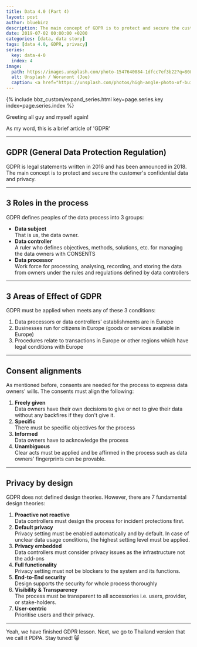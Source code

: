 ```yaml
---
title: Data 4.0 (Part 4)
layout: post
author: bluebirz
description: The main concept of GDPR is to protect and secure the customer's confidential data and privacy.
date: 2019-07-02 00:00:00 +0200
categories: [data, data story]
tags: [data 4.0, GDPR, privacy]
series:
  key: data-4-0
  index: 4
image: 
  path: https://images.unsplash.com/photo-1547640084-1dfcc7ef3b22?q=80&w=1118&auto=format&fit=crop&ixlib=rb-4.0.3&ixid=M3wxMjA3fDB8MHxwaG90by1wYWdlfHx8fGVufDB8fHx8fA%3D%3D
  alt: Unsplash / Woranont (Joe)
  caption: <a href="https://unsplash.com/photos/high-angle-photo-of-buildings-BvNNxnzds4U">Unsplash / Waranont (Joe)</a>
---
```


{% include bbz_custom/expand_series.html key=page.series.key index=page.series.index %}

Greeting all guy and myself again!

As my word, this is a brief article of 'GDPR'

---

## GDPR (General Data Protection Regulation)

GDPR is legal statements written in 2016 and has been announced in 2018. The main concept is to protect and secure the customer's confidential data and privacy.

---

## 3 Roles in the process

GDPR defines peoples of the data process into 3 groups:

- **Data subject**  
  That is us, the data owner.
- **Data controller**  
  A ruler who defines objectives, methods, solutions, etc. for managing the data owners with CONSENTS
- **Data processor**  
  Work force for processing, analysing, recording, and storing the data from owners under the rules and regulations defined by data controllers

---

## 3 Areas of Effect of GDPR

GDPR must be applied when meets any of these 3 conditions:

1. Data processors or data controllers' establishments are in Europe
1. Businesses run for citizens in Europe (goods or services available in Europe)
1. Procedures relate to transactions in Europe or other regions which have legal conditions with Europe

---

## Consent alignments

As mentioned before, consents are needed for the process to express data owners' wills. The consents must align the following:

1. **Freely given**  
  Data owners have their own decisions to give or not to give their data without any backfires if they don't give it.
1. **Specific**  
  There must be specific objectives for the process
1. **Informed**  
  Data owners have to acknowledge the process
1. **Unambiguous**  
  Clear acts must be applied and be affirmed in the process such as data owners' fingerprints can be provable.

---

## Privacy by design

GDPR does not defined design theories. However, there are 7 fundamental design theories:

1. **Proactive not reactive**  
  Data controllers must design the process for incident protections first.
1. **Default privacy**  
  Privacy setting must be enabled automatically and by default. In case of unclear data usage conditions, the highest setting level must be applied.
1. **Privacy embedded**  
  Data controllers must consider privacy issues as the infrastructure not the add-ons
1. **Full functionality**  
  Privacy setting must not be blockers to the system and its functions.
1. **End-to-End security**  
  Design supports the security for whole process thoroughly
1. **Visibility & Transparency**  
  The process must be transparent to all accessories i.e. users, provider, or stake-holders.
1. **User-centric**  
  Prioritise users and their privacy.

---

Yeah, we have finished GDPR lesson. Next, we go to Thailand version that we call it PDPA. Stay tuned! 😸
